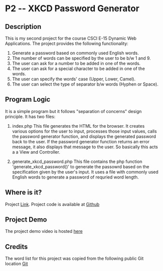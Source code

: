 # P2 -- XKCD Password Generator

## Description

This is my second project for the course CSCI E-15 Dynamic Web Applications. The project provides the following functionality:

1. Generate a password based on commonly used English words.
2. The number of words can be specified by the user to be b/w 1 and 9.
3. The user can ask for a number to be added in one of the words.
4. The user can ask for a special character to be added in one of the words.
5. The user can specify the words' case (Upper, Lower, Camel).
6. The user can select the type of separator b/w words (Hyphen or Space).


## Program Logic

It is a simple program but it follows "separation of concerns" design principle. It has two files:

1. index.php
                This file generates the HTML for the browser. It creates various options for the user to input, processes those input values, calls the password generator function, and displays the generated password back to the user. If the password generator function returns an error message, it also displays that message to the user. So basically this acts a a View and Controller.

2. generate_xkcd_password.php
                This file contains the php function 'generate_xkcd_password()' to generate the passowrd based on the specification given by the user's input. It uses a file with commonly used English words to generate a password of requried word length.


## Where is it?

Project [Link](http://p2.kaleemabdullah.com).
Project code is available at [Github](https://github.com/mkabdullah/p2)

## Project Demo

The project demo video is hosted [here](https://www.youtube.com/watch?v=IBIFS2pegzk)

## Credits
The word list for this project was copied from the following public Git location [Git](https://github.com/first20hours/google-10000-english)
